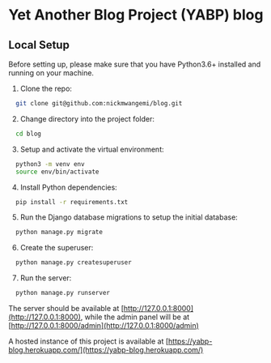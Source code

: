 # Yet Another Blog Project (YABP) blog

## Local Setup
Before setting up, please make sure that you have Python3.6+ installed and running on your machine.

1.  Clone the repo:
```bash
  git clone git@github.com:nickmwangemi/blog.git
```

2. Change directory into the project folder:
```bash
  cd blog
```

3. Setup and activate the virtual environment:
```bash
  python3 -m venv env
  source env/bin/activate
```

4. Install Python dependencies:
```bash
  pip install -r requirements.txt
```

5. Run the Django database migrations to setup the initial database:
```bash
  python manage.py migrate
```

6. Create the superuser:
```bash
  python manage.py createsuperuser
```

7. Run the server:
```bash
  python manage.py runserver
```

The server should be available at [http://127.0.0.1:8000](http://127.0.0.1:8000), while the admin panel will be at [http://127.0.0.1:8000/admin](http://127.0.0.1:8000/admin)


A hosted instance of this project is available at [https://yabp-blog.herokuapp.com/](https://yabp-blog.herokuapp.com/)